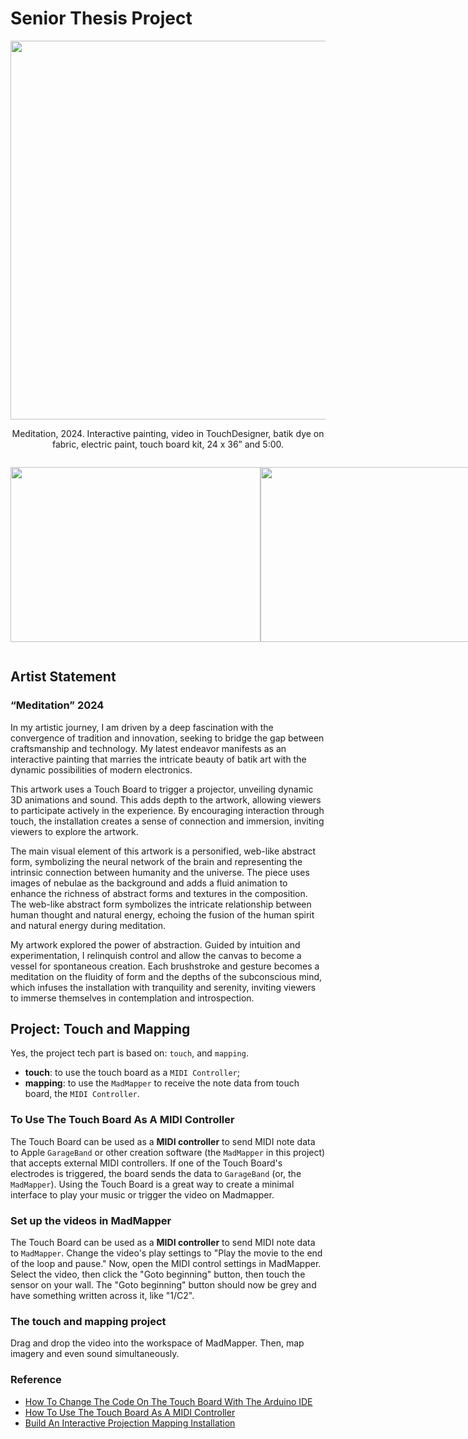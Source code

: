 # Senior Thesis Project 
<p align="center"> 

<img src="https://ucb-courses-materials.s3.us-east-2.amazonaws.com/images/senior-project/senior+project.jpg" width="950" height="606" style="width: 950px; height: 606px;">
</p>
<p align="center" >Meditation, 2024. Interactive painting, video in TouchDesigner, batik dye on fabric, electric paint, touch board kit, 24 x 36” and 5:00. </p>
<div style="display: flex;
            justify-content: space-between; ">
  <p align="center" ><a href="https://www.youtube.com/watch?v=F6PyboU50sw" >
  <img src="https://ucb-courses-materials.s3.us-east-2.amazonaws.com/images/senior-project/Senior_project_video01.jpg" width="400" height="280" style="width: 400px; height: 280px;">
  </a></p> 
  <p align="center" ><a href="https://www.youtube.com/watch?v=S7fqfisucRM" >
  <img src="https://ucb-courses-materials.s3.us-east-2.amazonaws.com/images/senior-project/Senior_project_video02.jpg" width="400" height="280" style="width: 400px; height: 280px;">
  </a></p> 
</div>

## Artist Statement
### “Meditation” 2024
In my artistic journey, I am driven by a deep fascination with the convergence of tradition and innovation, seeking to bridge the gap between craftsmanship and technology. My latest endeavor manifests as an interactive painting that marries the intricate beauty of batik art with the dynamic possibilities of modern electronics. 

This artwork uses a Touch Board to trigger a projector, unveiling dynamic 3D animations and sound. This adds depth to the artwork, allowing viewers to participate actively in the experience. By encouraging interaction through touch, the installation creates a sense of connection and immersion, inviting viewers to explore the artwork.

The main visual element of this artwork is a personified, web-like abstract form, symbolizing the neural network of the brain and representing the intrinsic connection between humanity and the universe. The piece uses images of nebulae as the background and adds a fluid animation to enhance the richness of abstract forms and textures in the composition. The web-like abstract form symbolizes the intricate relationship between human thought and natural energy, echoing the fusion of the human spirit and natural energy during meditation.

My artwork explored the power of abstraction. Guided by intuition and experimentation, I relinquish control and allow the canvas to become a vessel for spontaneous creation. Each brushstroke and gesture becomes a meditation on the fluidity of form and the depths of the subconscious mind, which infuses the installation with tranquility and serenity, inviting viewers to immerse themselves in contemplation and introspection.

## Project: Touch and Mapping

Yes, the project tech part is based on: `touch`, and `mapping`.
-   **touch**: to use the touch board as a `MIDI Controller`;
-   **mapping**: to use the `MadMapper` to receive the note data from touch board, the `MIDI Controller`. 

### To Use The Touch Board As A MIDI Controller

The Touch Board can be used as a **MIDI controller** to send MIDI note data to Apple `GarageBand` or other creation software (the `MadMapper` in this project) that accepts external MIDI controllers. If one of the Touch Board's electrodes is triggered, the board sends the data to `GarageBand` (or, the `MadMapper`). Using the Touch Board is a great way to create a minimal interface to play your music or trigger the video on Madmapper.

### Set up the videos in MadMapper

The Touch Board can be used as a **MIDI controller** to send MIDI note data to `MadMapper`. Change the video's play settings to "Play the movie to the end of the loop and pause." Now, open the MIDI control settings in MadMapper. Select the video, then click the "Goto beginning" button, then touch the sensor on your wall. The "Goto beginning" button should now be grey and have something written across it, like "1/C2".

### The touch and mapping project

Drag and drop the video into the workspace of MadMapper. Then, map imagery and even sound simultaneously.

### Reference 

-   [How To Change The Code On The Touch Board With The Arduino IDE](https://www.bareconductive.com/blogs/resources/how-to-program-your-touch-board-with-the-arduino-ide)
-   [How To Use The Touch Board As A MIDI Controller](https://www.bareconductive.com/blogs/resources/how-to-turn-your-touch-board-into-a-midi-controller?_pos=1&_sid=e99a16923&_ss=r)
-   [Build An Interactive Projection Mapping Installation](https://www.bareconductive.com/blogs/resources/create-an-interactive-projection-mapping-installation?_pos=1&_sid=907338a91&_ss=r)

